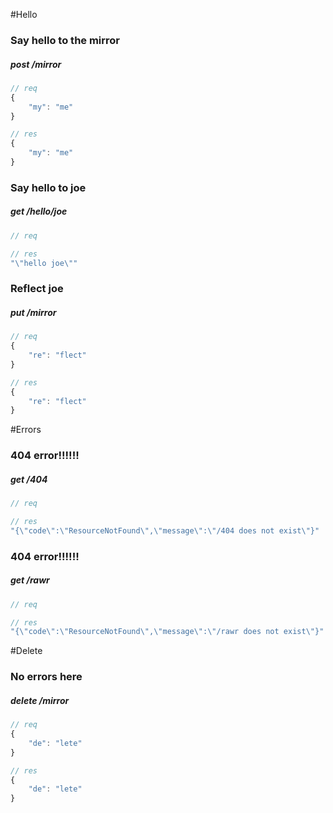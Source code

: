 #Hello
### Say hello to the mirror
##### post /mirror
```js
// req
{
    "my": "me"
}
```
```js
// res
{
    "my": "me"
}
```
### Say hello to joe
##### get /hello/joe
```js
// req

```
```js
// res
"\"hello joe\""
```
### Reflect joe
##### put /mirror
```js
// req
{
    "re": "flect"
}
```
```js
// res
{
    "re": "flect"
}
```
#Errors
### 404 error!!!!!!
##### get /404
```js
// req

```
```js
// res
"{\"code\":\"ResourceNotFound\",\"message\":\"/404 does not exist\"}"
```
### 404 error!!!!!!
##### get /rawr
```js
// req

```
```js
// res
"{\"code\":\"ResourceNotFound\",\"message\":\"/rawr does not exist\"}"
```
#Delete
### No errors here
##### delete /mirror
```js
// req
{
    "de": "lete"
}
```
```js
// res
{
    "de": "lete"
}
```